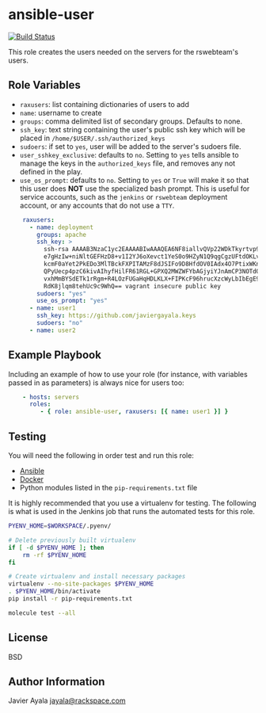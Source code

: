 ansible-user
=========

[![Build Status](https://jenkins-dev.rakr.net/buildStatus/icon?job=Javier_Test/ansible-user&style=flat)](https://jenkins-dev.rakr.net/job/Javier_Test/job/ansible-user/)

This role creates the users needed on the servers for the rswebteam's users.

Role Variables
--------------

-   ```raxusers```: list containing dictionaries of users to add
  - ```name```: username to create
  - ```groups```: comma delimited list of secondary groups. Defaults to none.
  - ```ssh_key```: text string containing the user's public ssh key which will be placed in ```/home/$USER/.ssh/authorized_keys```
  - ```sudoers```: if set to ```yes```, user will be added to the server's sudoers file.
  - ```user_sshkey_exclusive```: defaults to ```no```. Setting to ```yes``` tells ansible to manage the keys in the ```authorized_keys``` file, and removes any not defined in the play.
  - ```use_os_prompt```: defaults to ```no```.  Setting to ```yes``` or ```True``` will make it so that this user does __NOT__ use the specialized bash prompt.  This is useful for service accounts, such as the ```jenkins``` or ```rswebteam``` deployment account, or any accounts that do not use a ```TTY```.

```yml
    raxusers:
      - name: deployment  
        groups: apache  
        ssh_key: >  
          ssh-rsa AAAAB3NzaC1yc2EAAAABIwAAAQEA6NF8iallvQVp22WDkTkyrtvp9eWW6A8YVr+kz4TjGY
          e7gHzIw+niNltGEFHzD8+v1I2YJ6oXevct1YeS0o9HZyN1Q9qgCgzUFtdOKLv6IedplqoP
          kcmF0aYet2PkEDo3MlTBckFXPITAMzF8dJSIFo9D8HfdOV0IAdx4O7PtixWKn5y2hMNG0z
          QPyUecp4pzC6kivAIhyfHilFR61RGL+GPXQ2MWZWFYbAGjyiYJnAmCP3NOTd0jMZEnDkbU
          vxhMmBYSdETk1rRgm+R4LOzFUGaHqHDLKLX+FIPKcF96hrucXzcWyLbIbEgE98OHlnVYCz
          RdK8jlqm8tehUc9c9WhQ== vagrant insecure public key  
        sudoers: "yes"
        use_os_prompt: "yes"
      - name: user1  
        ssh_key: https://github.com/javiergayala.keys  
        sudoers: "no"  
      - name: user2  
```

Example Playbook
----------------

Including an example of how to use your role (for instance, with variables passed in as parameters) is always nice for users too:

```yml
    - hosts: servers
      roles:
         - { role: ansible-user, raxusers: [{ name: user1 }] }
```

Testing
-------

You will need the following in order test and run this role:  

-   [Ansible](http://docs.ansible.com/ansible/intro_installation.html)  
-   [Docker](https://docs.docker.com/engine/installation/)  
-   Python modules listed in the ```pip-requirements.txt``` file  

It is highly recommended that you use a virtualenv for testing.  The following is what is used in the Jenkins job that runs the automated tests for this role.

```bash
PYENV_HOME=$WORKSPACE/.pyenv/

# Delete previously built virtualenv
if [ -d $PYENV_HOME ]; then
    rm -rf $PYENV_HOME
fi

# Create virtualenv and install necessary packages
virtualenv --no-site-packages $PYENV_HOME
. $PYENV_HOME/bin/activate
pip install -r pip-requirements.txt

molecule test --all
```

License
-------

BSD

Author Information
------------------

Javier Ayala
[jayala@rackspace.com](jayala@rackspace.com)
